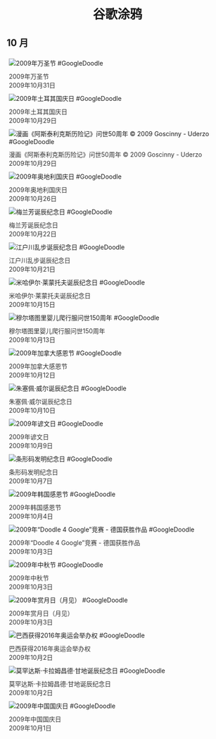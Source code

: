 
<h1 align="center"> 谷歌涂鸦 </h1>




## 10 月

<div class="image">


<img src="https://www.google.com/logos/2009/clickortreat1.gif" alt="2009年万圣节 #GoogleDoodle" style="margin: 5px"/>
<div class="info" style="font-size: 14px; color:#333333; margin:5px"><div class="title">2009年万圣节</div><div class="date">2009年10月31日</div></div>

<img src="https://lh3.googleusercontent.com/4nk6DLHBcduuvv6trV2lp75yBoxOilPMohowAWIkMPFSzwPvjeaDVmc1OYaVbSznQ4_dbmc2HrjJ4UF5cKCFTubj_JFBOAHrOhblBqQKQQ=s660" alt="2009年土耳其国庆日 #GoogleDoodle" style="margin: 5px"/>
<div class="info" style="font-size: 14px; color:#333333; margin:5px"><div class="title">2009年土耳其国庆日</div><div class="date">2009年10月29日</div></div>

<img src="https://lh3.googleusercontent.com/exhlJ3vAmENIixprH3JmWtYyLX_DWvXiZScjrjEpl9qMXbmwNoGGeHCvCXhq1aw2Ge1U2hGxjjJdMbKviI6ih1-bI5mibYpdd1HtH0mX=s660" alt="漫画《阿斯泰利克斯历险记》问世50周年 © 2009 Goscinny - Uderzo #GoogleDoodle" style="margin: 5px"/>
<div class="info" style="font-size: 14px; color:#333333; margin:5px"><div class="title">漫画《阿斯泰利克斯历险记》问世50周年 © 2009 Goscinny - Uderzo</div><div class="date">2009年10月29日</div></div>

<img src="https://lh3.googleusercontent.com/51EXBFW46P7rCykJYXtKJ9j0kt3HHVqnEbshMlx8mn_0biIETxgJubgmFDUNykqPMT6b1vLTHRY4nRZQbLEG0TV7Dw63FQFAaxj7Iz_QTg=s660" alt="2009年奥地利国庆日 #GoogleDoodle" style="margin: 5px"/>
<div class="info" style="font-size: 14px; color:#333333; margin:5px"><div class="title">2009年奥地利国庆日</div><div class="date">2009年10月26日</div></div>

<img src="https://lh3.googleusercontent.com/OlK0I-7oGT7TTP2dRhU_cyGgaPsFv9LPLA26-saxcjuUlB2H4xzSpaRj5CROZkg84jeeUeP8zBp3sJ2aZM_4MLfWT1-wri6P8ILsGgU5TQ=s660" alt="梅兰芳诞辰纪念日 #GoogleDoodle" style="margin: 5px"/>
<div class="info" style="font-size: 14px; color:#333333; margin:5px"><div class="title">梅兰芳诞辰纪念日</div><div class="date">2009年10月22日</div></div>

<img src="https://lh3.googleusercontent.com/ulH8b2tNXuFUvMtluQXW12dc81VnZGUjqqAgHlXHB3oY_l6EgOj8GPjREQS_2gUbmstA-zk_2hpMz1ys6vObg4pLqzBDTPr09vtopBQl=s660" alt="江户川乱步诞辰纪念日 #GoogleDoodle" style="margin: 5px"/>
<div class="info" style="font-size: 14px; color:#333333; margin:5px"><div class="title">江户川乱步诞辰纪念日</div><div class="date">2009年10月21日</div></div>

<img src="https://lh3.googleusercontent.com/XMR3Tt0t2naR0jNQ6NG0oKSKSuLzA3RDtPouNfu6ZYxS_LlKOO3D0R4BFq9WWQT15EmsWkdyXK1R0IzefBap3hDLHxMBzW2k-GFdd4g7=s660" alt="米哈伊尔·莱蒙托夫诞辰纪念日 #GoogleDoodle" style="margin: 5px"/>
<div class="info" style="font-size: 14px; color:#333333; margin:5px"><div class="title">米哈伊尔·莱蒙托夫诞辰纪念日</div><div class="date">2009年10月15日</div></div>

<img src="https://lh3.googleusercontent.com/fXwYNcoXoX46ick-dnDz3223fTmC8yVsi3mcu6I3QYQc563gJoKPGW5OB4-mrgxezdNwesaqJ1Jf43mB1K1x8UhvlAIj7ZwyeOPTIoNe=s660" alt="穆尔塔图里婴儿爬行服问世150周年 #GoogleDoodle" style="margin: 5px"/>
<div class="info" style="font-size: 14px; color:#333333; margin:5px"><div class="title">穆尔塔图里婴儿爬行服问世150周年</div><div class="date">2009年10月13日</div></div>

<img src="https://lh3.googleusercontent.com/BeFb9BKy-q2sndh9WqCDj_Ig-M6MRy4UJP-7PAWhK22HDzLrbNLLmWhNgZWJghMwl3snH2GFH6hUToFUx0ZlJMQBNnHPIOeq__Nu8aTRjw=s660" alt="2009年加拿大感恩节 #GoogleDoodle" style="margin: 5px"/>
<div class="info" style="font-size: 14px; color:#333333; margin:5px"><div class="title">2009年加拿大感恩节</div><div class="date">2009年10月12日</div></div>

<img src="https://lh3.googleusercontent.com/DKxIRFP3rZzBh7Hl7wuTIP1AYopq-hQOYsZRNZ4DleMZcxgMj1wCbL6EhIkGzvLjDSMD3bIE5CNenprt9rXrcNwPUniKULNQwCdkHTcz=s660" alt="朱塞佩·威尔诞辰纪念日 #GoogleDoodle" style="margin: 5px"/>
<div class="info" style="font-size: 14px; color:#333333; margin:5px"><div class="title">朱塞佩·威尔诞辰纪念日</div><div class="date">2009年10月10日</div></div>

<img src="https://www.google.com/logos/2009/hangul09.gif" alt="2009年谚文日 #GoogleDoodle" style="margin: 5px"/>
<div class="info" style="font-size: 14px; color:#333333; margin:5px"><div class="title">2009年谚文日</div><div class="date">2009年10月9日</div></div>

<img src="https://lh3.googleusercontent.com/EASWqGp10M-RQANx9krxrmGHuH0_u6Jy_9lN9JPJhuFRDVKe8KrgEXGkOW8Yorum5tyg-vrx-cg0L5vy-t-7dFEg0eiwfyC7xJZ5WqUT=s660" alt="条形码发明纪念日 #GoogleDoodle" style="margin: 5px"/>
<div class="info" style="font-size: 14px; color:#333333; margin:5px"><div class="title">条形码发明纪念日</div><div class="date">2009年10月7日</div></div>

<img src="https://www.google.com/logos/2009/krthanksgiving09.gif" alt="2009年韩国感恩节 #GoogleDoodle" style="margin: 5px"/>
<div class="info" style="font-size: 14px; color:#333333; margin:5px"><div class="title">2009年韩国感恩节</div><div class="date">2009年10月4日</div></div>

<img src="https://lh3.googleusercontent.com/Cupucu1Ws0Ghgsqd4hgKWtDMLzssM7mKVQn4tDcUBvg2RPC8HlKBlcAzq5jpMFp62kOxueg3tHNyiGHZHM4sHFGwfYvMwN_IqlNVQA6PcA=s660" alt="2009年“Doodle 4 Google”竞赛 - 德国获胜作品 #GoogleDoodle" style="margin: 5px"/>
<div class="info" style="font-size: 14px; color:#333333; margin:5px"><div class="title">2009年“Doodle 4 Google”竞赛 - 德国获胜作品</div><div class="date">2009年10月3日</div></div>

<img src="https://lh3.googleusercontent.com/D2KPGHfKhmiejF_csOGjELzLausUxLiQx9ZgYIAunkZThv9agfoBae9LfYR_NZNm-85s_5MSfO9ZZNgAYj2UrTY7cVKOM1YVvz9iUT7tFw=s660" alt="2009年中秋节 #GoogleDoodle" style="margin: 5px"/>
<div class="info" style="font-size: 14px; color:#333333; margin:5px"><div class="title">2009年中秋节</div><div class="date">2009年10月3日</div></div>

<img src="https://lh3.googleusercontent.com/D5nFlDjdFG5ttzzQRuq4cYNqqN1CP1PH971V3JPgdgEjiEARDfkrhj7ko2IOW5p9zMMi7chvkIjukktftuYuwIAtpDAEd3aPNEBtoEw=s660" alt="2009年赏月日（月见） #GoogleDoodle" style="margin: 5px"/>
<div class="info" style="font-size: 14px; color:#333333; margin:5px"><div class="title">2009年赏月日（月见）</div><div class="date">2009年10月3日</div></div>

<img src="https://www.google.com/logos/2009/brazil2016.gif" alt="巴西获得2016年奥运会举办权 #GoogleDoodle" style="margin: 5px"/>
<div class="info" style="font-size: 14px; color:#333333; margin:5px"><div class="title">巴西获得2016年奥运会举办权</div><div class="date">2009年10月2日</div></div>

<img src="https://lh3.googleusercontent.com/LfsCuj6s0bxuRuK5OI_XiFGvQezyVejmACBN49__RsUsRmsdAuSQjkyWP91VPtJzQ-2gyNw0991BNZL99PrT7tArXp5VAfaDTqMFhapi=s660" alt="莫罕达斯·卡拉姆昌德·甘地诞辰纪念日 #GoogleDoodle" style="margin: 5px"/>
<div class="info" style="font-size: 14px; color:#333333; margin:5px"><div class="title">莫罕达斯·卡拉姆昌德·甘地诞辰纪念日</div><div class="date">2009年10月2日</div></div>

<img src="https://lh3.googleusercontent.com/YG_6StmOyngwS_L2dsrqg5dMfx_E5Tsvx8vAYm94WOaqR9OJOHwju6Y5EYX2kzm2e7ZET-lx3hm8bCkhVrRpLmTuSl6Y4YoXAzVp-sT1qA=s660" alt="2009年中国国庆日 #GoogleDoodle" style="margin: 5px"/>
<div class="info" style="font-size: 14px; color:#333333; margin:5px"><div class="title">2009年中国国庆日</div><div class="date">2009年10月1日</div></div>

</div>








